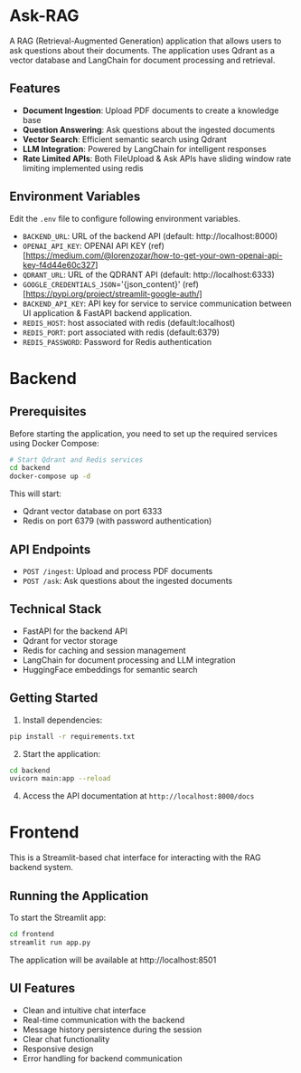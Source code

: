 # Ask-RAG

A RAG (Retrieval-Augmented Generation) application that allows users to ask questions about their documents. The application uses Qdrant as a vector database and LangChain for document processing and retrieval.

## Features

- **Document Ingestion**: Upload PDF documents to create a knowledge base
- **Question Answering**: Ask questions about the ingested documents
- **Vector Search**: Efficient semantic search using Qdrant
- **LLM Integration**: Powered by LangChain for intelligent responses
- **Rate Limited APIs**: Both FileUpload & Ask APIs have sliding window rate limiting implemented using redis

## Environment Variables
Edit the `.env` file to configure following environment variables. 
- `BACKEND_URL`: URL of the backend API (default: http://localhost:8000) 
- `OPENAI_API_KEY`: OPENAI API KEY (ref)[https://medium.com/@lorenzozar/how-to-get-your-own-openai-api-key-f4d44e60c327]
- `QDRANT_URL`: URL of the QDRANT API (default: http://localhost:6333)
- `GOOGLE_CREDENTIALS_JSON`='{json_content}' (ref)[https://pypi.org/project/streamlit-google-auth/]
- `BACKEND_API_KEY`: API key for service to service communication between UI application & FastAPI backend application.
- `REDIS_HOST`: host associated with redis (default:localhost)
- `REDIS_PORT`: port associated with redis (default:6379)
- `REDIS_PASSWORD`: Password for Redis authentication

# Backend
## Prerequisites

Before starting the application, you need to set up the required services using Docker Compose:

```bash
# Start Qdrant and Redis services
cd backend
docker-compose up -d
```

This will start:
- Qdrant vector database on port 6333
- Redis on port 6379 (with password authentication)

## API Endpoints

- `POST /ingest`: Upload and process PDF documents
- `POST /ask`: Ask questions about the ingested documents

## Technical Stack

- FastAPI for the backend API
- Qdrant for vector storage
- Redis for caching and session management
- LangChain for document processing and LLM integration
- HuggingFace embeddings for semantic search

## Getting Started

1. Install dependencies:
```bash
pip install -r requirements.txt
```

2. Start the application:
```bash
cd backend
uvicorn main:app --reload
```

4. Access the API documentation at `http://localhost:8000/docs`

# Frontend

This is a Streamlit-based chat interface for interacting with the RAG backend system.

## Running the Application

To start the Streamlit app:

```bash
cd frontend
streamlit run app.py
```

The application will be available at http://localhost:8501

## UI Features

- Clean and intuitive chat interface
- Real-time communication with the backend
- Message history persistence during the session
- Clear chat functionality
- Responsive design
- Error handling for backend communication

